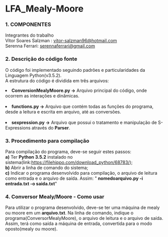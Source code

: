 # LFA_Mealy-Moore


### 1. COMPONENTES<br>        
Integrantes do trabalho<br>
Vitor Soares Salzman : vitor-salzman96@hotmail.com<br>
Serenna Ferrari: serennaferrari@gmail.com<br>

### 2. Descrição do código fonte<br>
O código foi implementado seguindo padrões e particularidades da Linguagem Python(v3.5.2).<br>
A estrutura do código é dividida em três arquivos:<br>
      <li><b>ConversionMealyMoore.py -></b> Arquivo principal do código, onde ocorrem as interações e dinâmicas.</li><br>
      <li><b>functions.py -></b> Arquivo que contém todas as funções do programa, desde a leitura e escrita em arquivo, até as conversões.</li><br>
      <li><b>sexpression.py -></b> Arquivo que possui o tratamento e manipulação de S-Expressions através do <b>Parser</b>.</li>

### 3. Procedimento para compilação<br>
Para compilação do programa, deve-se seguir estes passos:<br>
      <b>a)</b> Ter <b>Python 3.5.2</b> instalado no sistema(link:https://filehippo.com/download_python/68783/);<br>
      <b>b)</b> Abrir a linha de comando do sistema;<br>
      <b>c)</b> Indicar o programa desenvolvido para compilação, o arquivo de leitura como entrada e o arquivo de saída. 
                Assim: "<b> nomedoarquivo.py -i entrada.txt -o saida.txt</b>"<br>
      

### 4. Conversor Mealy/Moore - Como usar<br>
Para utilizar o programa desenvolvido, deve-se ter uma máquina de mealy ou moore em um <b>arquivo.txt</b>. Na linha de comando, indique o programa(ConversorMealyMoore), o arquivo de leitura e o arquivo de saída. Assim, terá como saída a máquina de entrada, convertida para o modo oposto(mealy ou moore).<br>
